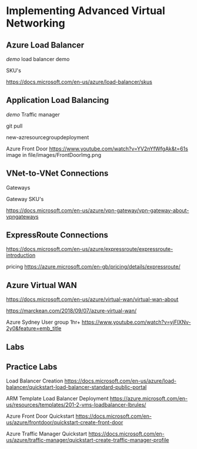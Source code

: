 # Implementing Advanced Virtual Networking

## Azure Load Balancer

*demo* load balancer demo


SKU's

https://docs.microsoft.com/en-us/azure/load-balancer/skus


## Application Load Balancing

*demo* Traffic manager 

git pull

new-azresourcegroupdeployment

Azure Front Door 
https://www.youtube.com/watch?v=YV2nYfWfgAk&t=61s
image in file/images/FrontDoorImg.png

## VNet-to-VNet Connections

Gateways

Gateway SKU's

https://docs.microsoft.com/en-us/azure/vpn-gateway/vpn-gateway-about-vpngateways

## ExpressRoute Connections

https://docs.microsoft.com/en-us/azure/expressroute/expressroute-introduction

pricing
https://azure.microsoft.com/en-gb/pricing/details/expressroute/

## Azure Virtual WAN

https://docs.microsoft.com/en-us/azure/virtual-wan/virtual-wan-about

https://marckean.com/2018/09/07/azure-virtual-wan/

Azure Sydney User group 1hr+
https://www.youtube.com/watch?v=yjFlXNv-2y0&feature=emb_title


## Labs

## Practice Labs

Load Balancer Creation
https://docs.microsoft.com/en-us/azure/load-balancer/quickstart-load-balancer-standard-public-portal

ARM Template Load Balancer Deployment
https://azure.microsoft.com/en-us/resources/templates/201-2-vms-loadbalancer-lbrules/

Azure Front Door Quickstart
https://docs.microsoft.com/en-us/azure/frontdoor/quickstart-create-front-door

Azure Traffic Manager Quickstart
https://docs.microsoft.com/en-us/azure/traffic-manager/quickstart-create-traffic-manager-profile

